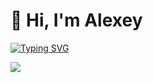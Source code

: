 # 👋 Hi, I'm Alexey
[![Typing SVG](https://readme-typing-svg.herokuapp.com?color=%2336BCF7&lines=Frontend+student)](https://git.io/typing-svg)
<p>
  <img src="https://www.codewars.com/users/rsschool_976a889da7febe99/badges/large">
</p>
